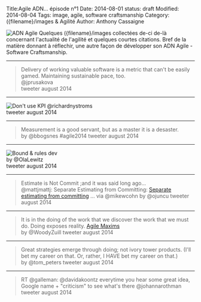 Title:Agile ADN... épisode n°1
Date: 2014-08-01
status: draft
Modified: 2014-08-04
Tags: image, agile, software craftsmanship
Category: ({filename}/images & Agilité
Author: Anthony Cassaigne


![ADN Agile]({filename}/images/adn_agile2_v2.png)
Quelques ({filename}/images collectées de-ci de-là concernant l'actualité de l'agilité et
quelques courtes citations. Bref de la matière donnant à réflechir, une autre
façon de développer son ADN Agile - Software Craftsmanship.

--- 
>Delivery of working valuable software is a metric that can't be easily
gamed. Maintaining sustainable pace, too.  
@jprusakova  
tweeter august 2014

---

![Don't use KPI]({filename}/images/dont_kpi_small.jpg)
@richardnystroms  
tweeter august 2014

---
>Measurement is a good servant, but as a master it is a desaster.  
by @bbogsnes #agile2014
tweeter august 2014

---
![Bound & rules dev]({filename}/images/rules_dev_software.jpg)  
by @OlaLewitz  
tweeter august 2014

---
>Estimate is Not Commit ;and it was said long ago...  
@mattjmattj: Separate Estimating from Committing: [Separate estimating from committing](http://www.mountaingoatsoftware.com/blog/separate-estimating-from-committing) ... via @mikewcohn
by @ojuncu
tweeter august 2014

---
>It is in the doing of the work that we discover the work that we must do.
Doing exposes reality. [Agile Maxims](http://bit.ly/AgileMaxims)  
by @WoodyZuill
tweeter august 2014

---
>Great strategies emerge through doing; not ivory tower products. (I'll bet my
career on that. Or, rather, I HAVE  bet my career on that.)  
by @tom_peters
tweeter august 2014

---
>RT @galleman: @davidakoontz everytime you hear some great idea, Google name + "criticism" to see what's there 
@johannarothman  
tweeter august 2014
